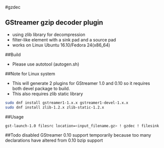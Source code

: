 #gzdec

GStreamer gzip decoder plugin
---------------------------------------------

- using zlib library for decompression
- filter-like element with a sink pad and a source pad
- works on Linux Ubuntu 16.10/Fedora 24(x86_64)

##Build
- Please use autotool (autogen.sh)

##Note for Linux system
- This will generate 2 plugins for GStreamer 1.0 and 0.10 so it requires both devel package to build.
- This also requires zlib static library
```sh
sudo dnf install gstreamer1-1.x.x gstreamer1-devel-1.x.x
sudo dnf install zlib-1.2.x zlib-static-1.2.x
```


##Usage
```sh
gst-launch-1.0 filesrc location=<input_filename.gz> ! gzdec ! filesink location=<output_filename>
```
##Todo
disabled GStreamer 0.10 support temporarily because too many declarations have altered from 0.10
bzip support

